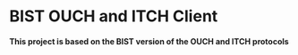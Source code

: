 
# BIST OUCH and ITCH Client

#### This project is based on the BIST version of the OUCH and ITCH protocols

